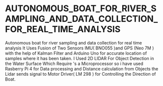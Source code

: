 # AUTONOMOUS_BOAT_FOR_RIVER_SAMPLING_AND_DATA_COLLECTION_FOR_REAL_TIME_ANALYSIS
Autonomous boat for river sampling and data collection for real time analysis
It Uses Fusion of Two Sensors IMU( BNO055 )and GPS (Neo 7M ) with the help of Kalman Filter and Arduino Uno for
accurate location of samples where it has been taken.
I Used 2D LIDAR For Object Detection in the Water Surface Which Require 's a Microprocessor so i have used Rasberry
Pi 4 for Data processing and Distance calculation from Objects the Lidar sends signal to Motor Driver( LM 298 ) for
Controlling the Direction of Boat.
